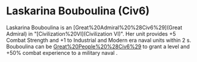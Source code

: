 # Laskarina Bouboulina (Civ6)

Laskarina Bouboulina is an [Great%20Admiral%20%28Civ6%29](Great Admiral) in "[Civilization%20VI](Civilization VI)". Her unit provides +5 Combat Strength and +1 to Industrial and Modern era naval units within 2 s.
Bouboulina can be [Great%20People%20%28Civ6%29](retired) to grant a level and +50% combat experience to a military naval ​.